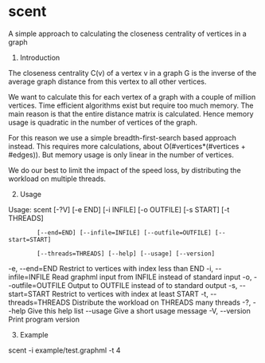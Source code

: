 # scent
A simple approach to calculating the closeness centrality of vertices in a graph


1. Introduction

The closeness centrality C(v) of a vertex v in a graph G is the inverse of the average graph distance from this vertex to all other vertices.

We want to calculate this for each vertex of a graph with a couple of million vertices. Time efficient algorithms exist but require too much memory. The main reason is that the entire distance matrix is calculated. Hence memory usage is quadratic in the number of vertices of the graph.

For this reason we use a simple breadth-first-search based approach instead. This requires more calculations, about O(#vertices*(#vertices + #edges)). But memory usage is only linear in the number of vertices.

We do our best to limit the impact of the speed loss, by distributing the workload on multiple threads.


2. Usage

Usage: scent [-?V] [-e END] [-i INFILE] [-o OUTFILE] [-s START] [-t THREADS]

            [--end=END] [--infile=INFILE] [--outfile=OUTFILE] [--start=START]
            
            [--threads=THREADS] [--help] [--usage] [--version]

  -e, --end=END              Restrict to vertices with index less than END
  -i, --infile=INFILE        Read graphml input from INFILE instead of standard
                             input
  -o, --outfile=OUTFILE      Output to OUTFILE instead of to standard output
  -s, --start=START          Restrict to vertices with index at least START
  -t, --threads=THREADS      Distribute the workload on THREADS many threads
  -?, --help                 Give this help list
  --usage                Give a short usage message
  -V, --version              Print program version
  
  


3. Example

scent -i example/test.graphml -t 4

